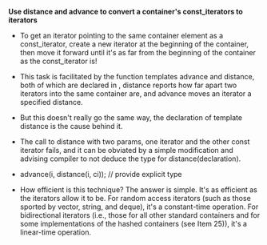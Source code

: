 __Use distance and advance to convert a container's const_iterators to iterators__

* To get an iterator pointing to the same container element as a const_iterator, create a new iterator at the beginning of the container, then move it forward until it's as far from the beginning of the container as the const_iterator is!

* This task is facilitated by the function templates advance and distance, both of which are declared in <iterator>, distance reports how far apart two iterators into the same container are, and advance moves an iterator a specified distance.

* But this doesn't really go the same way, the declaration of template distance is the cause behind it.

* The call to distance with two params, one iterator and the other const iterator fails, and it can be obviated by a simple modification and advising compiler to not deduce the type for distance(declaration).

* advance(i, distance<ConstIter>(i, ci)); // provide  explicit type

* How efficient is this technique? The answer is simple. It's as efficient as the iterators allow it to be. For random access iterators (such as those sported by vector, string, and deque), it's a constant-time operation. For bidirectional iterators (i.e., those for all other standard containers and for some implementations of the hashed
containers (see Item 25)), it's a linear-time operation.